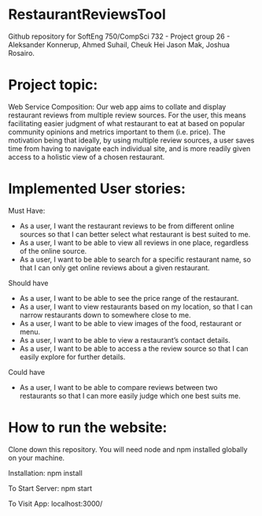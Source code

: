 # RestaurantReviewsTool

Github repository for SoftEng 750/CompSci 732 - Project group 26 - Aleksander Konnerup, Ahmed Suhail, Cheuk Hei Jason Mak, Joshua Rosairo.

# Project topic:
Web Service Composition: Our web app aims to collate and display restaurant reviews from multiple review sources. For the user, this means facilitating easier judgment of what restaurant to eat at based on popular community opinions and metrics important to them (i.e. price). The motivation being that ideally, by using multiple review sources, a user saves time from having to navigate each individual site, and is more readily given access to a holistic view of a chosen restaurant.

# Implemented User stories:
Must Have:
- As a user, I want the restaurant reviews to be from different online sources so that I can better select what restaurant is best suited to me.
- As a user, I want to be able to view all reviews in one place, regardless of the online source.
- As a user, I want to be able to search for a specific restaurant name, so that I can only get online reviews about a given restaurant. 

Should have
- As a user, I want to be able to see the price range of the restaurant.
- As a user, I want to view restaurants based on my location, so that I can narrow restaurants down to somewhere close to me.
- As a user, I want to be able to view images of the food, restaurant or menu.
- As a user, I want to be able to view a restaurant’s contact details.
- As a user, I want to be able to access a the review source so that I can easily explore for further details.

Could have
- As a user, I want to be able to compare reviews between two restaurants so that I can more easily judge which one best suits me. 

# How to run the website:

Clone down this repository. You will need node and npm installed globally on your machine.

Installation:
npm install

To Start Server:
npm start

To Visit App:
localhost:3000/
